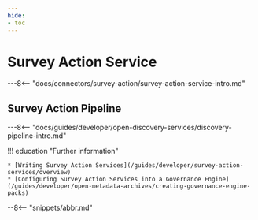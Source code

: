 ```yaml
---
hide:
- toc
---
```


<!-- SPDX-License-Identifier: CC-BY-4.0 -->
<!-- Copyright Contributors to the ODPi Egeria project. -->

# Survey Action Service

---8<-- "docs/connectors/survey-action/survey-action-service-intro.md"

## Survey Action Pipeline

---8<-- "docs/guides/developer/open-discovery-services/discovery-pipeline-intro.md"

!!! education "Further information"

    * [Writing Survey Action Services](/guides/developer/survey-action-services/overview)
    * [Configuring Survey Action Services into a Governance Engine](/guides/developer/open-metadata-archives/creating-governance-engine-packs)
    
--8<-- "snippets/abbr.md"